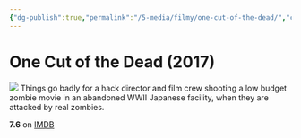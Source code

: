 ```yaml
---
{"dg-publish":true,"permalink":"/5-media/filmy/one-cut-of-the-dead/","contentClasses":"movie","tags":["to-watch","фильм","#Comedy","#Drama","#Horror"]}
---
```


# One Cut of the Dead (2017)
![](https://m.media-amazon.com/images/M/MV5BY2RhNTVhMTEtMzgyNi00NDg1LWIwYjktOTcxNDQyM2ZjNDE1XkEyXkFqcGdeQXVyMTY1NzY2NA@@._V1_SX300.jpg)
Things go badly for a hack director and film crew shooting a low budget zombie movie in an abandoned WWII Japanese facility, when they are attacked by real zombies.

**7.6** on [IMDB](https://www.imdb.com/title/tt7914416)
